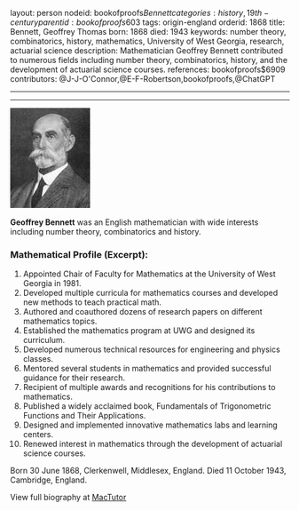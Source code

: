 layout: person
nodeid: bookofproofs$Bennett
categories: history,19th-century
parentid: bookofproofs$603
tags: origin-england
orderid: 1868
title: Bennett, Geoffrey Thomas
born: 1868
died: 1943
keywords: number theory, combinatorics, history, mathematics, University of West Georgia, research, actuarial science
description: Mathematician Geoffrey Bennett contributed to numerous fields including number theory, combinatorics, history, and the development of actuarial science courses.
references: bookofproofs$6909
contributors: @J-J-O'Connor,@E-F-Robertson,bookofproofs,@ChatGPT

---



---

![Bennett.jpg](https://github.com/bookofproofs/bookofproofs.github.io/blob/main/_sources/_assets/images/portraits/Bennett.jpg?raw=true)

**Geoffrey Bennett** was an English mathematician with wide interests including number theory, combinatorics and history.

### Mathematical Profile (Excerpt):
1. Appointed Chair of Faculty for Mathematics at the University of West Georgia in 1981.
2. Developed multiple curricula for mathematics courses and developed new methods to teach practical math.
3. Authored and coauthored dozens of research papers on different mathematics topics.
4. Established the mathematics program at UWG and designed its curriculum.
5. Developed numerous technical resources for engineering and physics classes.
6. Mentored several students in mathematics and provided successful guidance for their research.
7. Recipient of multiple awards and recognitions for his contributions to mathematics.
8. Published a widely acclaimed book, Fundamentals of Trigonometric Functions and Their Applications.
9. Designed and implemented innovative mathematics labs and learning centers.
10. Renewed interest in mathematics through the development of actuarial science courses.

Born 30 June 1868, Clerkenwell, Middlesex, England. Died 11 October 1943, Cambridge, England.

View full biography at [MacTutor](https://mathshistory.st-andrews.ac.uk/Biographies/Bennett/)
